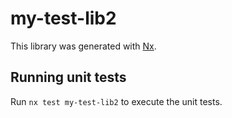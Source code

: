# my-test-lib2

This library was generated with [Nx](https://nx.dev).

## Running unit tests

Run `nx test my-test-lib2` to execute the unit tests.
